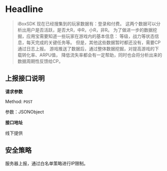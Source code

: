 # Headline

> iBoxSDK 现在已经搜集到的玩家数据有：登录和付费。
  这两个数据可以分析出用户是否活跃，是否大R，中R，小R，非R。
  为了做进一步的数据挖掘，应用宝需要知道一些玩家在游戏内的基本信息：
  等级，战力等状态信息，每天完成的关键任务等。
  但是，其他这些数据暂时都还没有，需要CP通过日志上报。
  游戏推送了数据后，通过整体数据挖掘，对提高游戏的下载转化率、ARPU值，
  降低流失率都会有一定帮助，同时也会将分析出来的数据周期性反馈给CP。

## 上报接口说明

**请求参数**

Method: <code>POST</code>

参数：JSONObject

**接口地址**

线下提供

## 安全策略
服务器上报，通过白名单策略进行IP限制。
